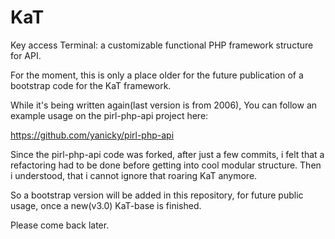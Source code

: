 # KaT
Key access Terminal: a customizable functional PHP framework structure for API.

For the moment, this is only a place older for the future publication of a bootstrap code for the KaT framework.

While it's being written again(last version is from 2006), You can follow an example usage on the pirl-php-api project here:

https://github.com/yanicky/pirl-php-api

Since the pirl-php-api code was forked, after just a few commits, i felt that a refactoring had to be done before getting into cool modular structure. Then i understood, that i cannot ignore that roaring KaT anymore. 

So a bootstrap version will be added in this repository, for future public usage, once a new(v3.0) KaT-base is finished. 

Please come back later.

